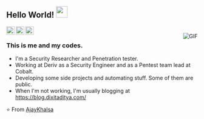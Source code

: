 ## Hello World! <img src="https://raw.githubusercontent.com/iampavangandhi/iampavangandhi/master/gifs/Hi.gif" width="30px"></h2>

<a href="https://twitter.com/zombie007o">
  <img align="left" alt="Ajay's Twitter" width="22px" src="https://cdn.jsdelivr.net/npm/simple-icons@v3/icons/twitter.svg" />
</a>
<a href="https://www.linkedin.com/in/ad17ya/">
  <img align="left" alt="Ajay's Linkdein" width="22px" src="https://cdn.jsdelivr.net/npm/simple-icons@v3/icons/linkedin.svg" />
</a>
<a href="https://github.com/az0mb13">
  <img align="left" alt="Ajay's Github" width="22px" src="https://cdn.jsdelivr.net/npm/simple-icons@v3/icons/github.svg" />
</a>
<br />
<img align="right" alt="GIF" src="https://media.giphy.com/media/13HgwGsXF0aiGY/giphy.gif" />

### This is me and my codes.
- I'm a Security Researcher and Penetration tester. 
- Working at Deriv as a Security Engineer and as a Pentest team lead at Cobalt. 
- Developing some side projects and automating stuff. Some of them are public.
- When I'm not working, I'm usually blogging at https://blog.dixitaditya.com/

⭐️ From [AjayKhalsa](https://github.com/az0mb13)
